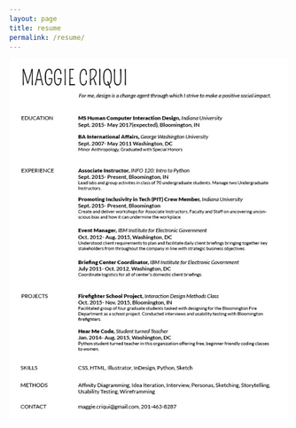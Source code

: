 ```yaml
---
layout: page
title: resume
permalink: /resume/
---
```


<div class="post-content">
	<a href="https://iu.box.com/s/4d2agfydxtxs96vdksurgsh07i21ge8m" target="_blank"><img src="/img/MCriqui_Resume.jpg" class="col three"></a>
</div>

